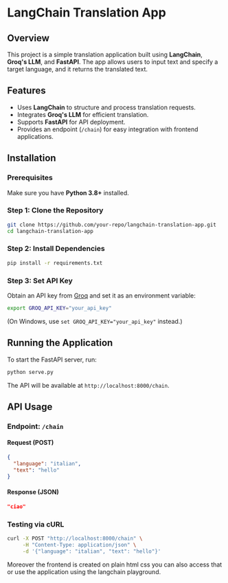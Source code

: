 # LangChain Translation App

## Overview
This project is a simple translation application built using **LangChain**, **Groq's LLM**, and **FastAPI**. The app allows users to input text and specify a target language, and it returns the translated text.

## Features
- Uses **LangChain** to structure and process translation requests.
- Integrates **Groq's LLM** for efficient translation.
- Supports **FastAPI** for API deployment.
- Provides an endpoint (`/chain`) for easy integration with frontend applications.

## Installation

### Prerequisites
Make sure you have **Python 3.8+** installed.

### Step 1: Clone the Repository
```bash
git clone https://github.com/your-repo/langchain-translation-app.git
cd langchain-translation-app
```

### Step 2: Install Dependencies
```bash
pip install -r requirements.txt
```

### Step 3: Set API Key
Obtain an API key from [Groq](https://groq.com/) and set it as an environment variable:
```bash
export GROQ_API_KEY="your_api_key"
```
(On Windows, use `set GROQ_API_KEY="your_api_key"` instead.)

## Running the Application
To start the FastAPI server, run:
```bash
python serve.py
```
The API will be available at `http://localhost:8000/chain`.

## API Usage
### Endpoint: `/chain`
#### Request (POST)
```json
{
  "language": "italian",
  "text": "hello"
}
```
#### Response (JSON)
```json
"ciao"
```

### Testing via cURL
```bash
curl -X POST "http://localhost:8000/chain" \
     -H "Content-Type: application/json" \
     -d '{"language": "italian", "text": "hello"}'
```
Moreover the frontend is created on plain html css you can also access that or use the application using the langchain playground.